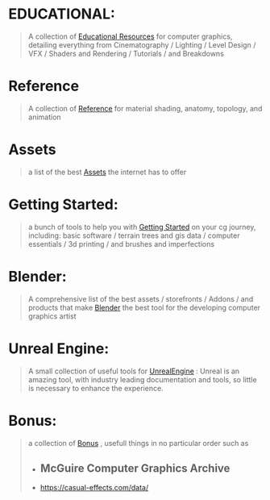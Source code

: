 # EDUCATIONAL:
> 	A collection of 
> [Educational Resources](https://github.com/JettTurnerViz/Vizlab-Resources/blob/main/Educational.md)
> for computer graphics, detailing everything from Cinematography / Lighting / Level Design / VFX / Shaders and Rendering / Tutorials / and Breakdowns

# Reference
> 	A collection of 
> [Reference](https://github.com/JettTurnerViz/Vizlab-Resources/blob/main/Refernce.md)
> for material shading, anatomy, topology, and animation

# Assets
> a list of the best
> [Assets](https://github.com/JettTurnerViz/Vizlab-Resources/blob/main/Assets.md)
> the internet has to offer

# Getting Started:
> a bunch of tools to help you with
> [Getting Started](https://github.com/JettTurnerViz/Vizlab-Resources/blob/main/Getting_Started.md)
> on your cg journey, including:
> basic software / terrain trees and gis data / computer essentials / 3d printing / and brushes and imperfections

# Blender:
> A comprehensive list of the best assets / storefronts / Addons / and products that make
> [Blender](https://github.com/JettTurnerViz/Vizlab-Resources/blob/main/Blender.md)
> the best tool for the developing computer graphics artist

# Unreal Engine:
> A small collection of useful tools for
>  [UnrealEngine](https://github.com/JettTurnerViz/Vizlab-Resources/blob/main/Unreal.md)
> : Unreal is an amazing tool, with industry leading documentation and tools, so little is necessary to enhance the experience.

# Bonus:
> a collection of
> [Bonus](https://github.com/JettTurnerViz/Vizlab-Resources/blob/main/Bonus.md)
> , usefull things in no particular order such as
> - ## McGuire Computer Graphics Archive
> - https://casual-effects.com/data/
